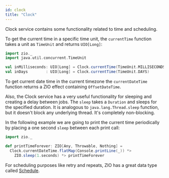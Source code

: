 ```yaml
---
id: clock 
title: "Clock"
---
```


Clock service contains some functionality related to time and scheduling. 

To get the current time in a specific time unit, the `currentTime` function takes a unit as `TimeUnit` and returns `UIO[Long]`:

```scala compile-only
import zio._
import java.util.concurrent.TimeUnit

val inMilliseconds: UIO[Long] = Clock.currentTime(TimeUnit.MILLISECONDS)
val inDays        : UIO[Long] = Clock.currentTime(TimeUnit.DAYS)
```

To get current date time in the current timezone the `currentDateTime` function returns a ZIO effect containing `OffsetDateTime`.

Also, the Clock service has a very useful functionality for sleeping and creating a delay between jobs. The `sleep` takes a `Duration` and sleeps for the specified duration. It is analogous to `java.lang.Thread.sleep` function, but it doesn't block any underlying thread. It's completely non-blocking.

In the following example we are going to print the current time periodically by placing a one second `sleep` between each print call:

```scala compile-only
import zio._

def printTimeForever: ZIO[Any, Throwable, Nothing] =
  Clock.currentDateTime.flatMap(Console.printLine(_)) *>
    ZIO.sleep(1.seconds) *> printTimeForever
```

For scheduling purposes like retry and repeats, ZIO has a great data type called [Schedule](../../schedule/index.md). 

